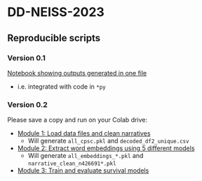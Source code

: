 # DD-NEISS-2023

## Reproducible scripts

### Version 0.1
[Notebook showing outputs generated in one file ](https://github.com/Research4Good/DD-NEISS-2023/blob/main/submission/n-optuna-11c-t2hosp__part4_DEFN2.ipynb)
-  i.e. integrated with code in ```*py```
 
### Version 0.2 

Please save a copy and run on your Colab drive:

- [Module 1: Load data files and clean narratives](https://colab.research.google.com/drive/1cJt-yfOVFhHqSow5zayMjllQBGjhh67g)
  - Will generate ```all_cpsc.pkl``` and ```decoded_df2_unique.csv```
- [Module 2: Extract word embeddings using 5 different models](https://colab.research.google.com/drive/1chKtCLBwTJPfcQXJG6VMjK-c_iXJvQ9K)
  - Will generate ```all_embeddings_*.pkl``` and ```narrative_clean_n426691*.pkl```
- [Module 3: Train and evaluate survival models](https://colab.research.google.com/drive/1rKEkwQaaUI71etntOM-nuT3rU6IVpbtg)
